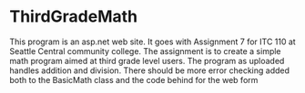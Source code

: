 ThirdGradeMath
==============
This program is an asp.net web site. It goes with Assignment 7 for ITC 110 at Seattle Central community college.
The assignment is to create a simple math program aimed at third grade level users.
The program as uploaded handles addition and division.
There should be more error checking added both to the BasicMath class
and the code behind for the web form
